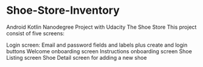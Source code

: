 # Shoe-Store-Inventory
Android Kotlin Nanodegree Project with Udacity
The Shoe Store
This project  consist of five screens:

Login screen: Email and password fields and labels plus create and login buttons
Welcome onboarding screen
Instructions onboarding screen
Shoe Listing screen
Shoe Detail screen for adding a new shoe
